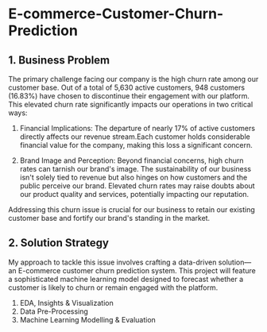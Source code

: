 # E-commerce-Customer-Churn-Prediction

## 1. Business Problem

The primary challenge facing our company is the high churn rate among our customer base. Out of a total of 5,630 active customers, 948 customers (16.83%) have chosen to discontinue their engagement with our platform. This elevated churn rate significantly impacts our operations in two critical ways:

1. Financial Implications: The departure of nearly 17% of active customers directly affects our revenue stream.Each customer holds considerable financial value for the company, making this loss a significant concern.

2. Brand Image and Perception: Beyond financial concerns, high churn rates can tarnish our brand's image. The sustainability of our business isn't solely tied to revenue but also hinges on how customers and the public perceive our brand. Elevated churn rates may raise doubts about our product quality and services, potentially impacting our reputation.

Addressing this churn issue is crucial for our business to retain our existing customer base and fortify our brand's standing in the market.

## 2. Solution Strategy

My approach to tackle this issue involves crafting a data-driven solution—an E-commerce customer churn prediction system. This project will feature a sophisticated machine learning model designed to forecast whether a customer is likely to churn or remain engaged with the platform.

1. EDA, Insights & Visualization
2. Data Pre-Processing
3. Machine Learning Modelling & Evaluation
